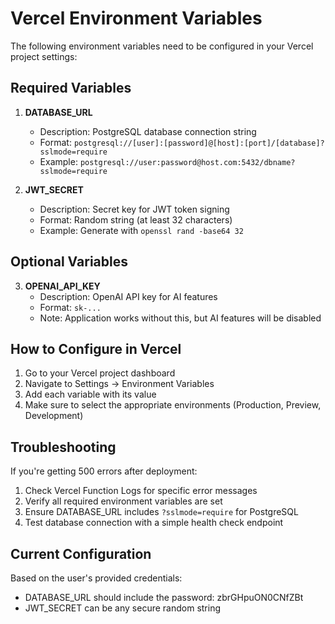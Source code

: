 # Vercel Environment Variables

The following environment variables need to be configured in your Vercel project settings:

## Required Variables

1. **DATABASE_URL**
   - Description: PostgreSQL database connection string
   - Format: `postgresql://[user]:[password]@[host]:[port]/[database]?sslmode=require`
   - Example: `postgresql://user:password@host.com:5432/dbname?sslmode=require`

2. **JWT_SECRET**
   - Description: Secret key for JWT token signing
   - Format: Random string (at least 32 characters)
   - Example: Generate with `openssl rand -base64 32`

## Optional Variables

3. **OPENAI_API_KEY**
   - Description: OpenAI API key for AI features
   - Format: `sk-...`
   - Note: Application works without this, but AI features will be disabled

## How to Configure in Vercel

1. Go to your Vercel project dashboard
2. Navigate to Settings → Environment Variables
3. Add each variable with its value
4. Make sure to select the appropriate environments (Production, Preview, Development)

## Troubleshooting

If you're getting 500 errors after deployment:

1. Check Vercel Function Logs for specific error messages
2. Verify all required environment variables are set
3. Ensure DATABASE_URL includes `?sslmode=require` for PostgreSQL
4. Test database connection with a simple health check endpoint

## Current Configuration

Based on the user's provided credentials:
- DATABASE_URL should include the password: zbrGHpuON0CNfZBt
- JWT_SECRET can be any secure random string